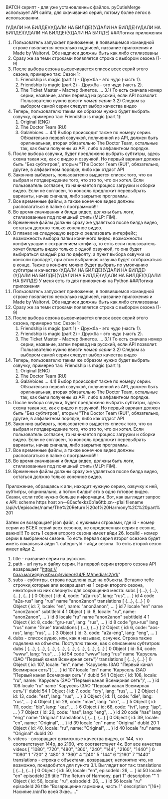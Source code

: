 BATCH скрипт - для уже установленных файлов. pyCutieMerge использует API сайта, для скачивания серий, потому более легок в использовании.


(УДАЛИ НА БИЛДЕ)(УДАЛИ НА БИЛДЕ)(УДАЛИ НА БИЛДЕ)(УДАЛИ НА БИЛДЕ)(УДАЛИ НА БИЛДЕ)(УДАЛИ НА БИЛДЕ)
###Логика приложения 
1) Пользователь запускает приложение, в появившемся командной строке появляется несколько надписей, название приложения и Made by Waltorvi. Обе надписи должны быть как либо стилизованы
2) Сразу же за теми строками появляется строка с выбором сезона (1-9)
3) После выбора сезона высвечивается список всех серий этого сезона, примерно так:
    Сезон 1:
    1. Friendship is magic (part 1) - Дружба - это чудо (часть 1).
    2. Friendship is magic (part 2) - Дружба - это чудо (часть 2).
    3. The Ticket Master - Мастер билетов.
   ...
3.1) То есть сначала номер серии, название, затем перевод на русский, если API позволит. Пользователю нужно ввести *номер серии*
3.2) Следом за выбором самой серии следует выбор качества видео 
4) Теперь, пользователю таким же образом нужно будет выбрать озвучку, примерно так:
    Friendship is magic (part 1):
    1. Original (ENG)
    2. The Doctor Team (RU)
    3. GalaVoices
   ...
4.1) Выбор происходит также по номеру серии. Обязательно первой озвучкой, полученной из API, должен быть оригинальная, вторая обязательно The Doctor Team, остальные так, как были получены из API, либо в алфавитном порядке.
5) После выбора озвучки, будет предложено выбрать субтитры, здесь схема такая же, как с видео и озвучкой. Но первый вариант должен быть "Без субтитров", вторым "The Doctor Team (RU)", обязательно, другие, в алфавитном порядке, либо как отдаст API
6) Закончив выбирать, пользователю выдается список того, что он выбрал и потдверждение того, что это то, что он хотел. Если пользователь согласен, то начинается процесс загрузки и сборки видео. Если не согласен, то консоль предложит перевыбрать варианты, начав сначала, либо закрытие программы.
7) Все временные файлы, а также конечное видео должны располагаться в папке с программой!!!
8) Во время скачивания и билда видео, должны быть логи, стилизованные под поняшный стиль (MLP: FiM). 
9) Временные файлы должны сразу же удаляться после билда видео, остаться должно только конечное видео.
10) В планах на следующую версию реализовать интерфейс; возможность выбора папки конечного видео; возможности конфигурации с сохранением конфига, то есть если пользователь хочет билдить видео только с одной озвучкой, то она будет выбираться каждый раз по дефолту, а пункт выбора озвучки из консоли пропадет, при этом выбранная озвучка будет отображаться в конце. Также в конфиге можно будет выбрать по умолчанию субтитры и качество
(УДАЛИ НА БИЛДЕ)(УДАЛИ НА БИЛДЕ)(УДАЛИ НА БИЛДЕ)(УДАЛИ НА БИЛДЕ)(УДАЛИ НА БИЛДЕ)(УДАЛИ НА БИЛДЕ)
У меня есть тз для приложения на Python
###Логика приложения 
1) Пользователь запускает приложение, в появившемся командной строке появляется несколько надписей, название приложения и Made by Waltorvi. Обе надписи должны быть как либо стилизованы
2) Сразу же за теми строками появляется строка с выбором сезона (1-9)
3) После выбора сезона высвечивается список всех серий этого сезона, примерно так:
    Сезон 1:
    1. Friendship is magic (part 1) - Дружба - это чудо (часть 1).
    2. Friendship is magic (part 2) - Дружба - это чудо (часть 2).
    3. The Ticket Master - Мастер билетов.
   ...
3.1) То есть сначала номер серии, название, затем перевод на русский, если API позволит. Пользователю нужно ввести *номер серии*
3.2) Следом за выбором самой серии следует выбор качества видео 
4) Теперь, пользователю таким же образом нужно будет выбрать озвучку, примерно так:
    Friendship is magic (part 1):
    1. Original (ENG)
    2. The Doctor Team (RU)
    3. GalaVoices
   ...
4.1) Выбор происходит также по номеру серии. Обязательно первой озвучкой, полученной из API, должен быть оригинальная, вторая обязательно The Doctor Team, остальные так, как были получены из API, либо в алфавитном порядке.
5) После выбора озвучки, будет предложено выбрать субтитры, здесь схема такая же, как с видео и озвучкой. Но первый вариант должен быть "Без субтитров", вторым "The Doctor Team (RU)", обязательно, другие, в алфавитном порядке, либо как отдаст API
6) Закончив выбирать, пользователю выдается список того, что он выбрал и потдверждение того, что это то, что он хотел. Если пользователь согласен, то начинается процесс загрузки и сборки видео. Если не согласен, то консоль предложит перевыбрать варианты, начав сначала, либо закрытие программы.
7) Все временные файлы, а также конечное видео должны располагаться в папке с программой!!!
8) Во время скачивания и билда видео, должны быть логи, стилизованные под поняшный стиль (MLP: FiM). 
9) Временные файлы должны сразу же удаляться после билда видео, остаться должно только конечное видео.

Приложение, обращаясь к апи, находит нужную серию, озвучку к ней, субтитры, опционально, а потом билдит это в одно готовое видео. Скажи, если тебе нужно больше информации.
Вот, как выглядит запрос к API: scheme
	https
host
	xn--80acfekkz0b1a6ftb.xn--p1ai
filename
	/api/v1/episodes/name/The%20Return%20of%20Harmony%2C%20part%201

Затем он возвращает json файл, с нужными строками, где 
id - номер серии из ВСЕХ серий всех сезонов, не определенная серия в сезоне, важно!!! То есть 1 серия второго сезона имеет айди 26.
localId - номер серии в выбранном сезоне. То есть первая серия второг осезона будет иметь локальный айди 1.
categoryId - айди сезона. То есть второй сезон имеет айди 2.
1) title - название серии на русском.
2) path - url путь к файлу серии. На первой серии второго сезона API возвращает "https://база.магиядружбы.рф/video/G4/FiM/media/s2/e1/"
3) subs - субтитры, строка поделена еще на объекты. Вставлю тебе строчки,которые апи возвращает на 1 серии второго сезона, некоторые из них свернуты для сокращения места:
subs	[ {…}, {…}, {…}, {…} ]
0	Object { id: 4, code: "a2a-rus", lang: "rus", … }
id	4
code	"a2a-rus"
lang	"rus"
name	"anon2anon"
translations	[ {…}, {…} ]
0	Object { id: 7, locale: "en", name: "anon2anon", … }
id	7
locale	"en"
name	"anon2anon"
subtitleId	4
1	Object { id: 8, locale: "ru", name: "anon2anon", … }
id	8
locale	"ru"
name	"anon2anon"
subtitleId	4
1	Object { id: 8, code: "gru-rus", lang: "rus", … }
id	8
code	"gru-rus"
lang	"rus"
name	"Grue"
translations	[ {…}, {…} ]
2	Object { id: 6, code: "aos-rus", lang: "rus", … }
3	Object { id: 3, code: "a2a-eng", lang: "eng", … }
5) dubs - список аудио, или, как я называю, озчучек. Строка также поделена на объекты. Поступлю также, как с описанием субтитров:
dubs	[ {…}, {…}, {…}, {…}, {…}, {…}, {…}, {…} ]
0	Object { id: 54, code: "www", lang: "rus", … }
id	54
code	"www"
lang	"rus"
name	'Карусель (ЗАО "Первый канал Всемирная сеть")'
translations	[ {…}, {…} ]
0	Object { id: 107, locale: "en", name: 'Карусель (ЗАО "Первый канал Всемирная сеть")', … }
id	107
locale	"en"
name	'Карусель (ЗАО "Первый канал Всемирная сеть")'
dubId	54
1	Object { id: 108, locale: "ru", name: 'Карусель (ЗАО "Первый канал Всемирная сеть")', … }
id	108
locale	"ru"
name	'Карусель (ЗАО "Первый канал Всемирная сеть")'
dubId	54
1	Object { id: 7, code: "cry", lang: "rus", … }
2	Object { id: 13, code: "est", lang: "rus", … }
3	Object { id: 11, code: "die", lang: "rus", … }
4	Object { id: 28, code: "mav", lang: "ukr", … }
5	Object { id: 111, code: "blp", lang: "kaz", … }
6	Object { id: 68, code: "tvt", lang: "jap", … }
7	Object { id: 20, code: "has", lang: "eng", … }
id	20
code	"has"
lang	"eng"
name	"Original"
translations	[ {…}, {…} ]
0	Object { id: 39, locale: "en", name: "Original", … }
id	39
locale	"en"
name	"Original"
dubId	20
1	Object { id: 40, locale: "ru", name: "Original", … }
id	40
locale	"ru"
name	"Original"
dubId	20
6) videos - возвращает возможные качества видео, от 144, что соответствует 144p, до 2160, что соответствует 4к. Вот все качества
videos	[ "1080", "720", "480", "360", "240", "144", "2160", "1440" ]
0	"1080"
1	"720"
2	"480"
3	"360"
4	"240"
5	"144"
6	"2160"
7	"1440"
translations - строка с объектами, возвращает, непонятно что, но возможно, понадобится для пункта 3.1. Выглядит вот так:
translations	[ {…}, {…} ]
0	Object { id: 50, locale: "en", episodeId: 26, … }
id	50
locale	"en"
episodeId	26
title	"The Return of Harmony, part 1"
description	""
1	Object { id: 56, locale: "ru", episodeId: 26, … }
id	56
locale	"ru"
episodeId	26
title	"Возвращение гармонии, часть 1"
description	"[16+] Насилие.\n\nПо всей Экве....."